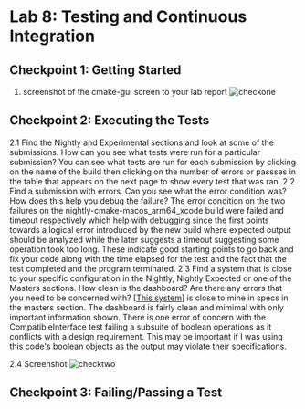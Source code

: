# Lab 8: Testing and Continuous Integration

## Checkpoint 1: Getting Started
1. screenshot of the cmake-gui screen to your lab report
![checkone](https://user-images.githubusercontent.com/49171429/179628674-c51fec3c-6095-4def-b540-e716ee7416da.png)

## Checkpoint 2: Executing the Tests
2.1 Find the Nightly and Experimental sections and look at some of the submissions. How can you see what tests were run for a particular submission?
You can see what tests are run for each submission by clicking on the name of the build then clicking on the number of errors or passses in the table that appears on the next page to show every test that was ran.
2.2 Find a submission with errors. Can you see what the error condition was? How does this help you debug the failure?
The error condition on the two failures on the nightly-cmake-macos_arm64_xcode build were failed and timeout respectively which help with debugging since the first points towards a logical error introduced by the new build where expected output should be analyzed while the later suggests a timeout suggesting some operation took too long. These indicate good starting points to go back and fix your code along with the time elapsed for the test and the fact that the test completed and the program terminated.
2.3 Find a system that is close to your specific configuration in the Nightly, Nightly Expected or one of the Masters sections. How clean is the dashboard? Are there any errors that you need to be concerned with?
[[This system](https://open.cdash.org/build/8044394)] is close to mine in specs in the masters section. The dashboard is fairly clean and mimimal with only important information shown. There is one error of concern with the CompatibleInterface test failing a subsuite of boolean operations as it conflicts with a design requirement. This may be important if I was using this code's boolean objects as the output may violate their specifications.

2.4 Screenshot
![checktwo](https://user-images.githubusercontent.com/49171429/179632733-ff1c6eec-8186-4b52-8b52-32a0b791aaf5.png)

## Checkpoint 3: Failing/Passing a Test
